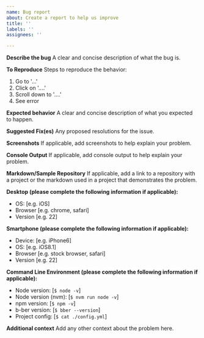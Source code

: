 ```yaml
---
name: Bug report
about: Create a report to help us improve
title: ''
labels: ''
assignees: ''

---
```


**Describe the bug**
A clear and concise description of what the bug is.

**To Reproduce**
Steps to reproduce the behavior:
1. Go to '...'
2. Click on '....'
3. Scroll down to '....'
4. See error

**Expected behavior**
A clear and concise description of what you expected to happen.

**Suggested Fix(es)**
Any proposed resolutions for the issue.

**Screenshots**
If applicable, add screenshots to help explain your problem.

**Console Output**
If applicable, add console output to help explain your problem.

**Markdown/Sample Repository**
If applicable, add a link to a repository with a project or the markdown used in a project that demonstrates the problem.

**Desktop (please complete the following information if applicable):**
 - OS: [e.g. iOS]
 - Browser [e.g. chrome, safari]
 - Version [e.g. 22]

**Smartphone (please complete the following information if applicable):**
 - Device: [e.g. iPhone6]
 - OS: [e.g. iOS8.1]
 - Browser [e.g. stock browser, safari]
 - Version [e.g. 22]

**Command Line Environment (please complete the following information if applicable):**
- Node version: [`$ node -v`]
- Node version (nvm): [`$ nvm run node -v`]
- npm version: [`$ npm -v`]
- b-ber version: [`$ bber --version`]
- Project config: [`$ cat ./config.yml`]


**Additional context**
Add any other context about the problem here.
